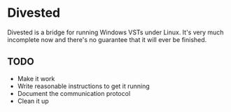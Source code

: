 # Divested

Divested is a bridge for running Windows VSTs under Linux. It's very much incomplete now and there's no guarantee that it will ever be finished.

## TODO

* Make it work
* Write reasonable instructions to get it running
* Document the communication protocol
* Clean it up
